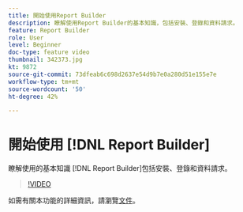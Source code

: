 ```yaml
---
title: 開始使用Report Builder
description: 瞭解使用Report Builder的基本知識，包括安裝、登錄和資料請求。
feature: Report Builder
role: User
level: Beginner
doc-type: feature video
thumbnail: 342373.jpg
kt: 9872
source-git-commit: 73dfeab6c698d2637e54d9b7e0a280d51e155e7e
workflow-type: tm+mt
source-wordcount: '50'
ht-degree: 42%

---
```



# 開始使用 [!DNL Report Builder]

瞭解使用的基本知識 [!DNL Report Builder]包括安裝、登錄和資料請求。

>[!VIDEO](https://video.tv.adobe.com/v/342373/?quality=12&learn=on)

如需有關本功能的詳細資訊，請瀏覽[文件](https://experienceleague.adobe.com/docs/analytics/analyze/report-builder/home.html?lang=zh-Hant)。